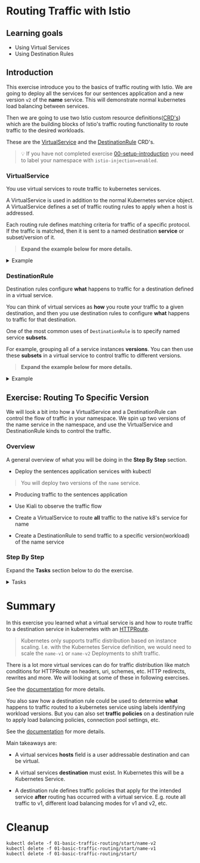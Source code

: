 [//]: # (Copyright, Eficode )
[//]: # (Origin: https://github.com/eficode-academy/istio-katas)
[//]: # (Tags: #sentences #kiali)

# Routing Traffic with Istio

## Learning goals

- Using Virtual Services
- Using Destination Rules

## Introduction

This exercise introduce you to the basics of traffic routing with Istio.
We are going to deploy all the services for our sentences application
and a new version `v2` of the **name** service. This will demonstrate normal
kubernetes load balancing between services.

Then we are going to use two Istio custom resource definitions([CRD's](https://kubernetes.io/docs/concepts/extend-kubernetes/api-extension/custom-resources/)) which are
the building blocks of Istio's traffic routing functionality to route traffic to
the desired workloads.

These are the [VirtualService](https://istio.io/latest/docs/reference/config/networking/virtual-service/) and the [DestinationRule](https://istio.io/latest/docs/reference/config/networking/destination-rule/) CRD's.

> :bulb: If you have not completed exercise
> [00-setup-introduction](00-setup-introduction.md) you **need** to label
> your namespace with `istio-injection=enabled`.

### VirtualService

You use virtual services to route traffic to kubernetes services.

A VirtualService is used in addition to the normal Kubernetes service object.
A VirtualService defines a set of traffic routing rules to apply when a host
is addressed.

Each routing rule defines matching criteria for traffic of a
specific protocol. If the traffic is matched, then it is sent to a named
destination **service** or subset/version of it.

> **Expand the example below for more details.**

<details>
    <summary> Example </summary>

```yaml
apiVersion: networking.istio.io/v1beta1
kind: VirtualService
metadata:
  name: myservice-route
spec:
  hosts:
  - myservice               # Apply these rules for traffic to this host
  gateways:
  - mesh
  http:
  - route:
    - destination:
        host: myservice     # Send to this Kubernetes Deployment
        subset: v1          # but only this subset of the Deployment
```

- The **http** block is an [HTTPRoute](https://istio.io/latest/docs/reference/config/networking/virtual-service/#HTTPRoute)
containing the routing rules for HTTP/1.1, HTTP/2 and gRPC traffic.

> You can also use [TCPRoute](https://istio.io/latest/docs/reference/config/networking/virtual-service/#TCPRoute)
> and [TLSRoute](https://istio.io/latest/docs/reference/config/networking/virtual-service/#TLSRoute)
> blocks for configuring routing.

- The **hosts** field is the user addressable destination that the routing rules
apply to. It is the address used by a client when attempting to connect to a service.
This is **virtual** and doesn't actually have to exist. For example
You could use it for consolidating routes to all services for an application.

- The **destination** field specifies the **actual** destination of the routing
rule and **must** exist. In kubernetes this is a **service** and generally
takes a form like `reviews`, `ratings`, etc.

- The **weight** field can be used to specify the distribution of traffic,
    Within a single route.

- The `mesh` field in the gateways block is a reserved keyword used to imply
**all** sidecars in the mesh.

- The subset block is the name of a subset within the service and **must** be
defined in a **DestinationRule**.

</details>

### DestinationRule

Destination rules configure **what** happens to traffic for a destination
defined in a virtual service.

You can think of virtual services as **how** you route your traffic to a given
destination, and then you use destination rules to configure **what** happens
to traffic for that destination.

One of the most common uses of `DestinationRule` is to specify named service **subsets**.

For example, grouping all of a service instances **versions**. You can then
use these **subsets** in a virtual service to control traffic to different versions.

> **Expand the example below for more details.**

<details>
    <summary> Example </summary>

```yaml
apiVersion: networking.istio.io/v1beta1
kind: DestinationRule
metadata:
  name: my-destination-rule
spec:
  host: myservice      # These rules apply to this host. Typically a Kubernetes Service
  subsets:
  - name: v1           # Define a named subset 'v1'
    labels:
      version: v1      # Labels on 'host', e.g. labels on the Kubernetes Deployment
  - name: v2
    labels:
      version: v2
  - name: v3
    labels:
      version: v3
```

> Destination rules are applied by Istio **after** virtual service routing
> rules are **evaluated**, so they apply to the traffic’s “real” destination.

> :bulb: If you have not completed exercise
> [00-setup-introduction](00-setup-introduction.md) you **need** to label
> your namespace with `istio-injection=enabled`.

</details>

## Exercise: Routing To Specific Version

We will look a bit into how a VirtualService and a DestinationRule can control
the flow of traffic in your namespace. We spin up two versions of the name
service in the namespace, and use the VirtualService and DestinationRule kinds
to control the traffic.

### Overview

A general overview of what you will be doing in the **Step By Step** section.

- Deploy the sentences application services with kubectl

> You will deploy two versions of the `name` service.

- Producing traffic to the sentences application

- Use Kiali to observe the traffic flow

- Create a VirtualService to route **all** traffic to the native k8's service
for name

- Create a DestinationRule to send traffic to a specific version(workload) of
the name service

### Step By Step

Expand the **Tasks** section below to do the exercise.

<details>
    <summary> Tasks </summary>

#### Task: Deploy sentences app WITH TWO VERSIONS of the name services

___


```console
kubectl apply -f 01-basic-traffic-routing/start/
kubectl apply -f 01-basic-traffic-routing/start/name-v1
kubectl apply -f 01-basic-traffic-routing/start/name-v2
```

#### Task: Run loop-query.sh

___


```console
./scripts/loop-query.sh
```

#### Task: Observe the traffic in Kiali

___


Go to Graph menu item and select the **Versioned app graph** from the drop
down menu.

![50/50 split of traffic](images/kiali-blue-green-anno.png)

What you are seeing here is kubernetes load balancing between PODS.
Kubernetes, or more specifically the `kube-proxy`, will load balance in
either a *round robin* or *random* pattern depending on whether it is
running in *user space* proxy mode or *IP tables* proxy mode.

You rarely want traffic routed to two version in an uncontrolled
fashion.

So why is this happening?

> :bulb: Take a look at the label selector for the name service.
> It doesn't specify a version.  Compare this with the labels on the `name` Deployments by using `kubectl get deploy --show-labels`

#### Task: Create a destination rule and apply it

___


Create a destination rule called `name-dr.yaml` in
`01-basic-traffic-routing/start/` and apply it.

```yaml
apiVersion: networking.istio.io/v1beta1
kind: DestinationRule
metadata:
  name: name-destination-rule
spec:
  host: name       # Apply to the name Kubernetes Service
  exportTo:
  - "."
  subsets:
  - name: name-v1  # Define a subset 'name-v1'
    labels:
      version: v1  # That consists of the destinations (i.e. Pods) with this label
  - name: name-v2
    labels:
      version: v2
```
The above destination rule says, when combined with a virtual service, **what**
I want to do is send traffic to a workload **labeled** with either `v1` or `v2`.

```console
kubectl apply -f 01-basic-traffic-routing/start/name-dr.yaml
```
Applying the destination rule has no effect at this point because there is no
virtual service including the destination rule.

> :bulb: To avoid 503 errors **always** apply destination rules and changes to
> destination rules **prior** to changing virtual services.

#### Task: Create a `VirtualService` to route ALL traffic to version 1 of the name service

___


Create a virtual service called `name-vs.yaml` in
`01-basic-traffic-routing/start/` and apply it.

```yaml
apiVersion: networking.istio.io/v1beta1
kind: VirtualService
metadata:
  name: name-route
spec:
  hosts:
  - name
  exportTo:
  - "."
  gateways:
  - mesh
  http:
  - route:
    - destination:
        host: name
        subset: name-v1
```

> The `host` field in the above yaml is the kubernetes short name for the service.
> Istio will translate the short name based one the **namespace** of the rule.
> E.g. if the virtual service is in namespace `default` the short name name will
> be interpreted as `name.default.svc.cluster.local`. What will happen if the
> **name** service is in the namespace `student1`?

```console
kubectl apply -f 01-basic-traffic-routing/start/name-vs.yaml
```

Immediately after applying this, you will see the output from the
`loop-query.sh` change and strings with '(v2)' in them are no longer
received.

Go to **Graph** menu item in Kiali and select the **Versioned app graph**
from the drop down menu and observe the traffic flow. It may take a minute
before fully complete but you should see the traffic being routed to the
`name-v1` **service**.

> :bulb: Make sure to select `Idle Edges`, `Service Nodes` and
> `Virtual Services` in the Display drop down.

![Basic virtual service route](images/basic-route-vs.png)

You can see in Kiali that the virtual service combined with the destination
rule subsets routes traffic to the name workload labeled `v1` even though the
name service has no versions defined in the selector.

#### Task: Add a route to version 2 of the name service as the **first** route

___

Add a destination to the new service in the `name-vs.yaml` you
created before. But place it **before** the `name-v1` service and apply it.

```yaml
apiVersion: networking.istio.io/v1beta1
kind: VirtualService
metadata:
  name: name-route
spec:
  hosts:
  - name
  exportTo:
  - "."
  gateways:
  - mesh
  http:
  - route:
    - destination:
        host: name
        subset: name-v2
  - route:
    - destination:
        host: name
        subset: name-v1
```

```console
kubectl apply -f 01-basic-traffic-routing/start/name-vs.yaml
```

Immediately after applying this, you will see the output from the
`loop-query.sh` change and now only strings with '(v2)' in them are
received.

#### Task: Use the versioned app graph to observe route precedence in Kiali

___


Go to **Graph** menu item in Kiali and select the **Versioned app graph**
from the drop down menu and observe the traffic flow. You will see that
traffic is now being routed to the version 2 service.

![Routing precedence](images/basic-route-precedence-vs.png)

Routing rules are evaluated in **sequential** order from top to bottom, with
the first rule in the virtual service definition being given highest priority.

Reorder the destination rules so that service `name-v1` will be evaluated
first and apply the changes.

```console
kubectl apply -f 01-basic-traffic-routing/start/name-vs.yaml
```

Go to **Graph** menu item in Kiali and select the **Versioned app graph**
from the drop down menu and observe the traffic flow.Traffic should once more
be routed to the `name-v1` service.

![Virtual service and destination rule](images/basic-route-vs.png)

</details>

# Summary

In this exercise you learned what a virtual service is and how to route traffic
to a destination service in kubernetes with an
[HTTPRoute](https://istio.io/latest/docs/reference/config/networking/virtual-service/#HTTPRoute).

> Kubernetes only supports traffic distribution based on instance scaling. I.e. with the Kubernetes Service definition, we would need to scale the `name-v1` or `name-v2` Deployments to shift traffic.

There is a lot more virtual services can do for traffic distribution like
match conditions for HTTPRoute on headers, uri, schemes, etc. HTTP redirects,
rewrites and more. We will looking at some of these in following exercises.

See the [documentation](https://istio.io/latest/docs/reference/config/networking/virtual-service/#VirtualService)
for more details.

You also saw how a destination rule could be used to determine **what**
happens to traffic routed to a kubernetes service using labels identifying
workload versions. But you can also set **traffic policies** on a destination
rule to apply load balancing policies, connection pool settings, etc.

See the [documentation](https://istio.io/latest/docs/reference/config/networking/destination-rule/#DestinationRule)
for more details.

Main takeaways are:

* A virtual services **hosts** field is a user addressable destination and can
be virtual.

* A virtual services **destination** must exist. In Kubernetes this will
be a Kubernetes Service.

* A destination rule defines traffic policies that apply for the intended
service **after** routing has occurred with a virtual service. E.g. route
all traffic to v1, different load balancing modes for v1 and v2, etc.

# Cleanup

```console
kubectl delete -f 01-basic-traffic-routing/start/name-v2
kubectl delete -f 01-basic-traffic-routing/start/name-v1
kubectl delete -f 01-basic-traffic-routing/start/
```
